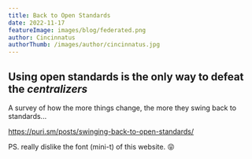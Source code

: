 ```yaml
---
title: Back to Open Standards
date: 2022-11-17
featureImage: images/blog/federated.png
author: Cincinnatus
authorThumb: /images/author/cincinnatus.jpg 
---
```


## Using open standards is the only way to defeat the *centralizers*

A survey of how the more things change, the more they swing back to standards...

https://puri.sm/posts/swinging-back-to-open-standards/

PS. really dislike the font (mini-t) of this website. :stuck_out_tongue_closed_eyes: